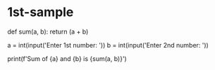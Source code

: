 # 1st-sample
def sum(a, b):
    return (a + b)

a = int(input('Enter 1st number: '))
b = int(input('Enter 2nd number: '))

print(f'Sum of {a} and {b} is {sum(a, b)}')
